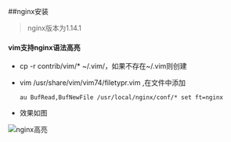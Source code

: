 ##nginx安装

>nginx版本为1.14.1

#### vim支持nginx语法高亮

- cp -r  contrib/vim/* ~/.vim/，如果不存在~/.vim则创建

- vim /usr/share/vim/vim74/filetypr.vim ,在文件中添加

  ```
  au BufRead,BufNewFile /usr/local/nginx/conf/* set ft=nginx
  ```

- 效果如图

![nginx高亮](/Users/blackfat/Documents/引用图片/nginx高亮.jpg)

